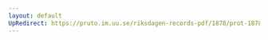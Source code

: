 ```yaml
---
layout: default
UpRedirect: https://pruto.im.uu.se/riksdagen-records-pdf/1878/prot-1878--ak--014/prot-1878--ak--014_013.pdf
---
```

